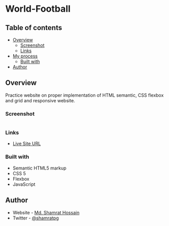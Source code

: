 # World-Football

## Table of contents

- [Overview](#overview)
  - [Screenshot](#screenshot)
  - [Links](#links)
- [My process](#my-process)
  - [Built with](#built-with)
- [Author](#author)


## Overview

Practice website on proper implementation of HTML semantic, CSS flexbox and grid and responsive website.

### Screenshot
![]()


### Links

- [Live Site URL](https://shamratpg.github.io/World-Football/index.html)


### Built with

- Semantic HTML5 markup
- CSS 5
- Flexbox
- JavaScript


## Author

- Website - [Md. Shamrat Hossain](https://github.com/shamratPG)
- Twitter - [@shamratpg](https://twitter.com/shamratpg)




